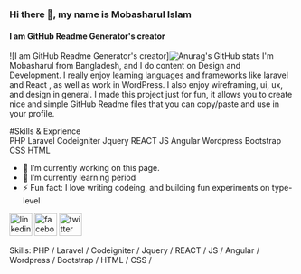 ### Hi there 👋, my name is Mobasharul Islam
#### I am GitHub Readme Generator's creator
![I am GitHub Readme Generator's creator]![Anurag's GitHub stats](https://github-readme-stats.vercel.app/api?username=mobashsarulislam26&show_icons=true&theme=cobalt)
I'm Mobasharul from Bangladesh, and I do content on Design and Development. I really enjoy learning languages and frameworks like laravel and React , as well as work in WordPress. I also enjoy wireframing, ui, ux, and design in general.
I made this project just for fun, it allows you to create nice and simple GitHub Readme files that you can copy/paste and use in your profile.

#Skills & Exprience  
PHP 
Laravel 
Codeigniter
Jquery 
REACT 
JS 
Angular
Wordpress 
Bootstrap  
CSS
HTML


- 🔭 I’m currently working on this page. 
- 🌱 I’m currently learning period  
- ⚡ Fun fact: I love writing codeing, and building fun experiments on type-level 


[<img src='https://cdn.jsdelivr.net/npm/simple-icons@3.0.1/icons/linkedin.svg' alt='linkedin' height='40'>](https://www.linkedin.com/in/mobasharul-islam/)  [<img src='https://cdn.jsdelivr.net/npm/simple-icons@3.0.1/icons/facebook.svg' alt='facebook' height='40'>](https://www.facebook.com/mobashsarul.islam)  [<img src='https://cdn.jsdelivr.net/npm/simple-icons@3.0.1/icons/twitter.svg' alt='twitter' height='40'>](https://twitter.com/MobasharulI) 

Skills: PHP / Laravel / Codeigniter / Jquery / REACT / JS / Angular / Wordpress / Bootstrap / HTML / CSS /

 







